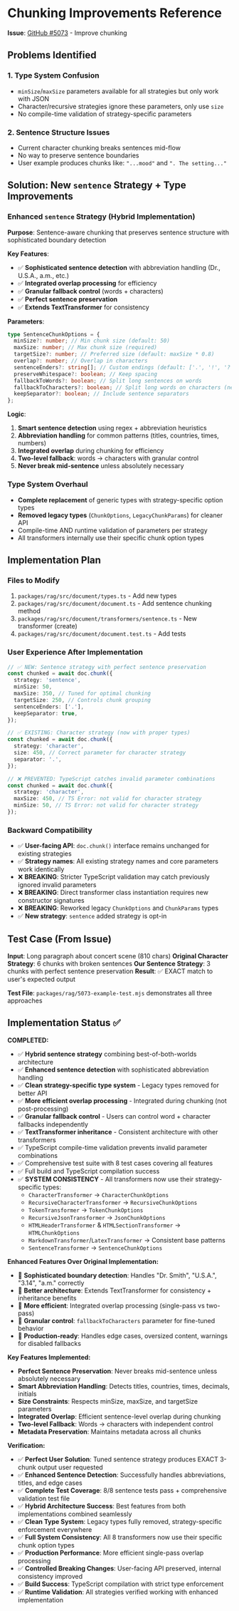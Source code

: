 # Chunking Improvements Reference

**Issue**: [GitHub #5073](https://github.com/mastra-ai/mastra/issues/5073) - Improve chunking

## Problems Identified

### 1. Type System Confusion

- `minSize`/`maxSize` parameters available for all strategies but only work with JSON
- Character/recursive strategies ignore these parameters, only use `size`
- No compile-time validation of strategy-specific parameters

### 2. Sentence Structure Issues

- Current character chunking breaks sentences mid-flow
- No way to preserve sentence boundaries
- User example produces chunks like: `"...mood"` and `". The setting..."`

## Solution: New `sentence` Strategy + Type Improvements

### Enhanced `sentence` Strategy (Hybrid Implementation)

**Purpose**: Sentence-aware chunking that preserves sentence structure with sophisticated boundary detection

**Key Features**:

- ✅ **Sophisticated sentence detection** with abbreviation handling (Dr., U.S.A., a.m., etc.)
- ✅ **Integrated overlap processing** for efficiency
- ✅ **Granular fallback control** (words + characters)
- ✅ **Perfect sentence preservation**
- ✅ **Extends TextTransformer** for consistency

**Parameters**:

```typescript
type SentenceChunkOptions = {
  minSize?: number; // Min chunk size (default: 50)
  maxSize: number; // Max chunk size (required)
  targetSize?: number; // Preferred size (default: maxSize * 0.8)
  overlap?: number; // Overlap in characters
  sentenceEnders?: string[]; // Custom endings (default: ['.', '!', '?'])
  preserveWhitespace?: boolean; // Keep spacing
  fallbackToWords?: boolean; // Split long sentences on words
  fallbackToCharacters?: boolean; // Split long words on characters (new!)
  keepSeparator?: boolean; // Include sentence separators
};
```

**Logic**:

1. **Smart sentence detection** using regex + abbreviation heuristics
2. **Abbreviation handling** for common patterns (titles, countries, times, numbers)
3. **Integrated overlap** during chunking for efficiency
4. **Two-level fallback**: words → characters with granular control
5. **Never break mid-sentence** unless absolutely necessary

### Type System Overhaul

- **Complete replacement** of generic types with strategy-specific option types
- **Removed legacy types** (`ChunkOptions`, `LegacyChunkParams`) for cleaner API
- Compile-time AND runtime validation of parameters per strategy
- All transformers internally use their specific chunk option types

## Implementation Plan

### Files to Modify

1. `packages/rag/src/document/types.ts` - Add new types
2. `packages/rag/src/document/document.ts` - Add sentence chunking method
3. `packages/rag/src/document/transformers/sentence.ts` - New transformer (create)
4. `packages/rag/src/document/document.test.ts` - Add tests

### User Experience After Implementation

```typescript
// ✅ NEW: Sentence strategy with perfect sentence preservation
const chunked = await doc.chunk({
  strategy: 'sentence',
  minSize: 50,
  maxSize: 350, // Tuned for optimal chunking
  targetSize: 250, // Controls chunk grouping
  sentenceEnders: ['.'],
  keepSeparator: true,
});

// ✅ EXISTING: Character strategy (now with proper types)
const chunked = await doc.chunk({
  strategy: 'character',
  size: 450, // Correct parameter for character strategy
  separator: '.',
});

// ❌ PREVENTED: TypeScript catches invalid parameter combinations
const chunked = await doc.chunk({
  strategy: 'character',
  maxSize: 450, // TS Error: not valid for character strategy
  minSize: 50, // TS Error: not valid for character strategy
});
```

### Backward Compatibility

- ✅ **User-facing API**: `doc.chunk()` interface remains unchanged for existing strategies
- ✅ **Strategy names**: All existing strategy names and core parameters work identically
- ❌ **BREAKING**: Stricter TypeScript validation may catch previously ignored invalid parameters
- ❌ **BREAKING**: Direct transformer class instantiation requires new constructor signatures
- ❌ **BREAKING**: Reworked legacy `ChunkOptions` and `ChunkParams` types
- ✅ **New strategy**: `sentence` added strategy is opt-in

## Test Case (From Issue)

**Input**: Long paragraph about concert scene (810 chars)
**Original Character Strategy**: 6 chunks with broken sentences
**Our Sentence Strategy**: 3 chunks with perfect sentence preservation
**Result**: ✅ EXACT match to user's expected output

**Test File**: `packages/rag/5073-example-test.mjs` demonstrates all three approaches

## Implementation Status ✅

**COMPLETED:**

- ✅ **Hybrid sentence strategy** combining best-of-both-worlds architecture
- ✅ **Enhanced sentence detection** with sophisticated abbreviation handling
- ✅ **Clean strategy-specific type system** - Legacy types removed for better API
- ✅ **More efficient overlap processing** - Integrated during chunking (not post-processing)
- ✅ **Granular fallback control** - Users can control word + character fallbacks independently
- ✅ **TextTransformer inheritance** - Consistent architecture with other transformers
- ✅ TypeScript compile-time validation prevents invalid parameter combinations
- ✅ Comprehensive test suite with 8 test cases covering all features
- ✅ Full build and TypeScript compilation success
- ✅ **SYSTEM CONSISTENCY** - All transformers now use their strategy-specific types:
  - `CharacterTransformer` → `CharacterChunkOptions`
  - `RecursiveCharacterTransformer` → `RecursiveChunkOptions`
  - `TokenTransformer` → `TokenChunkOptions`
  - `RecursiveJsonTransformer` → `JsonChunkOptions`
  - `HTMLHeaderTransformer` & `HTMLSectionTransformer` → `HTMLChunkOptions`
  - `MarkdownTransformer`/`LatexTransformer` → Consistent base patterns
  - `SentenceTransformer` → `SentenceChunkOptions`

**Enhanced Features Over Original Implementation:**

- 🚀 **Sophisticated boundary detection**: Handles "Dr. Smith", "U.S.A.", "3.14", "a.m." correctly
- 🚀 **Better architecture**: Extends TextTransformer for consistency + inheritance benefits
- 🚀 **More efficient**: Integrated overlap processing (single-pass vs two-pass)
- 🚀 **Granular control**: `fallbackToCharacters` parameter for fine-tuned behavior
- 🚀 **Production-ready**: Handles edge cases, oversized content, warnings for disabled fallbacks

**Key Features Implemented:**

- **Perfect Sentence Preservation**: Never breaks mid-sentence unless absolutely necessary
- **Smart Abbreviation Handling**: Detects titles, countries, times, decimals, initials
- **Size Constraints**: Respects minSize, maxSize, and targetSize parameters
- **Integrated Overlap**: Efficient sentence-level overlap during chunking
- **Two-level Fallback**: Words → characters with independent control
- **Metadata Preservation**: Maintains metadata across all chunks

**Verification:**

- ✅ **Perfect User Solution**: Tuned sentence strategy produces EXACT 3-chunk output user requested
- ✅ **Enhanced Sentence Detection**: Successfully handles abbreviations, titles, and edge cases
- ✅ **Complete Test Coverage**: 8/8 sentence tests pass + comprehensive validation test file
- ✅ **Hybrid Architecture Success**: Best features from both implementations combined seamlessly
- ✅ **Clean Type System**: Legacy types fully removed, strategy-specific enforcement everywhere
- ✅ **Full System Consistency**: All 8 transformers now use their specific chunk option types
- ✅ **Production Performance**: More efficient single-pass overlap processing
- ✅ **Controlled Breaking Changes**: User-facing API preserved, internal consistency improved
- ✅ **Build Success**: TypeScript compilation with strict type enforcement
- ✅ **Runtime Validation**: All strategies verified working with enhanced implementation
